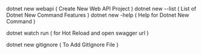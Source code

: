 dotnet new webapi ( Create New Web API Project )
dotnet new --list ( List of Dotnet New Command Features )
dotnet new -help ( Help for Dotnet New Command )

dotnet watch run ( for Hot Reload and open swagger url )

dotnet new gitignore ( To Add GitIgnore File )
